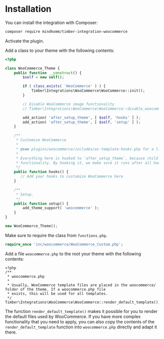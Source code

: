 # Installation

You can install the integration with Composer:

```bash
composer require mindkomm/timber-integration-woocommerce
```

Activate the plugin.

Add a class to your theme with the following contents:

```php
<?php

class WooCommerce_Theme {
    public function __construct() {
        $self = new self();

        if ( class_exists( 'WooCommerce' ) ) {
            Timber\Integrations\WooCommerce\WooCommerce::init();
        }

        // Disable WooCommerce image functionality
        // Timber\Integrations\WooCommerce\WooCommerce::disable_woocommerce_images();

        add_action( 'after_setup_theme', [ $self, 'hooks' ] );
        add_action( 'after_setup_theme', [ $self, 'setup' ] );
    }

    /**
     * Customize WooCommerce
     *
     * @see plugins/woocommerce/includes/wc-template-hooks.php for a list of actions.
     *
     * Everything here is hooked to `after_setup_theme`, because child theme functionality runs before parent theme
     * functionality. By hooking it, we make sure it runs after all hooks in the parent theme were registered.
     */
    public function hooks() {
       // Add your hooks to customize WooCommerce here
    }

    /**
     * Setup.
     */
    public function setup() {
        add_theme_support( 'woocommerce' );
    }
}

new WooCommerce_Theme();
```

Make sure to require the class from `functions.php`.

```php
require_once 'inc/woocommerce/WooCommerce_Custom.php';
```

Add a file `woocommerce.php` to the root your theme with the following contents:

```
<?php
/**
 * woocommerce.php
 *
 * Usually, WooCommerce template files are placed in the woocommerce/ folder of the theme. If a woocommerce.php file
 * exists, this will be used for all templates.
 */
Timber\Integrations\WooCommerce\WooCommerce::render_default_template();
```

The function `render_default_template()` makes it possible for you to render the default files used by WooCommerce. If you have more complex functionality that you need to apply, you can also copy the contents of the `render_default_template` function into `woocommerce.php` directly and adapt it there.
